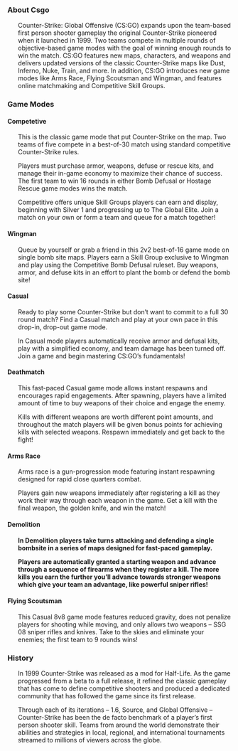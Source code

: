 <h3> About Csgo </h3>
  <ol> Counter-Strike: Global Offensive (CS:GO) expands upon the team-based first person shooter gameplay the original Counter-Strike pioneered when it launched in 1999. Two teams compete in multiple rounds of objective-based game modes with the goal of winning enough rounds to win the match. CS:GO features new maps, characters, and weapons and delivers updated versions of the classic Counter-Strike maps like Dust, Inferno, Nuke, Train, and more. In addition, CS:GO introduces new game modes like Arms Race, Flying Scoutsman and Wingman, and features online matchmaking and Competitive Skill Groups.
  </ol>

<h3> Game Modes </h3>
<h4> Competetive </h4>
  <ol> This is the classic game mode that put Counter-Strike on the map. Two teams of five compete in a best-of-30 match using standard competitive Counter-Strike rules.

Players must purchase armor, weapons, defuse or rescue kits, and manage their in-game economy to maximize their chance of success. The first team to win 16 rounds in either Bomb Defusal or Hostage Rescue game modes wins the match.

Competitive offers unique Skill Groups players can earn and display, beginning with Silver 1 and progressing up to The Global Elite. Join a match on your own or form a team and queue for a match together!
  </ol>

<h4> Wingman </h4>
  <ol> Queue by yourself or grab a friend in this 2v2 best-of-16 game mode on single bomb site maps. Players earn a Skill Group exclusive to Wingman and play using the Competitive Bomb Defusal ruleset. Buy weapons, armor, and defuse kits in an effort to plant the bomb or defend the bomb site! </ol>

<h4> Casual </h4>
  <ol> Ready to play some Counter-Strike but don’t want to commit to a full 30 round match? Find a Casual match and play at your own pace in this drop-in, drop-out game mode.

In Casual mode players automatically receive armor and defusal kits, play with a simplified economy, and team damage has been turned off. Join a game and begin mastering CS:GO’s fundamentals! </ol>

<h4> Deathmatch </h4>
  <ol> This fast-paced Casual game mode allows instant respawns and encourages rapid engagements. After spawning, players have a limited amount of time to buy weapons of their choice and engage the enemy.

Kills with different weapons are worth different point amounts, and throughout the match players will be given bonus points for achieving kills with selected weapons. Respawn immediately and get back to the fight! </ol>

<h4> Arms Race </h4>
  <ol> Arms race is a gun-progression mode featuring instant respawning designed for rapid close quarters combat.

Players gain new weapons immediately after registering a kill as they work their way through each weapon in the game. Get a kill with the final weapon, the golden knife, and win the match! </ol>

<h4> Demolition <h4>
  <ol> In Demolition players take turns attacking and defending a single bombsite in a series of maps designed for fast-paced gameplay.

Players are automatically granted a starting weapon and advance through a sequence of firearms when they register a kill. The more kills you earn the further you’ll advance towards stronger weapons which give your team an advantage, like powerful sniper rifles! </ol>

<h4> Flying Scoutsman </h4>
  <ol> This Casual 8v8 game mode features reduced gravity, does not penalize players for shooting while moving, and only allows two weapons – SSG 08 sniper rifles and knives. Take to the skies and eliminate your enemies; the first team to 9 rounds wins! </ol>

<h3> History </h3>
  <ol> In 1999 Counter-Strike was released as a mod for Half-Life. As the game progressed from a beta to a full release, it refined the classic gameplay that has come to define competitive shooters and produced a dedicated community that has followed the game since its first release.

Through each of its iterations – 1.6, Source, and Global Offensive – Counter-Strike has been the de facto benchmark of a player’s first person shooter skill. Teams from around the world demonstrate their abilities and strategies in local, regional, and international tournaments streamed to millions of viewers across the globe. </ol>
